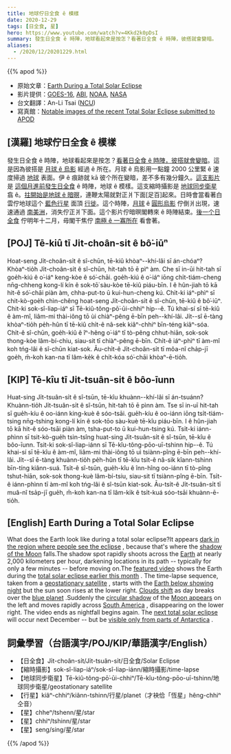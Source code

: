 ```yaml
---
title: 地球佇日全食 ê 模樣
date: 2020-12-29
tags: [日全食, 星]
hero: https://www.youtube.com/watch?v=4Kkd2k0pDsI
summary: 發生日全食 ê 時陣，地球看起來是按怎？看著日全食 ê 時陣，彼搭就會變暗。
aliases:
  - /2020/12/20201229.html
---
```


{{% apod %}}

- 原始文章：[Earth During a Total Solar Eclipse](https://apod.nasa.gov/apod/ap201229.html)
- 影片提供：[GOES-16](https://www.goes-r.gov/), [ABI](https://www.goes-r.gov/mission/ABI-bands-quick-info.html), [NOAA](https://www.noaa.gov/), [NASA](https://www.nasa.gov/)
- 台文翻譯：An-Li Tsai ([NCU](https://www.astro.ncu.edu.tw))
- 寫真館：[Notable images of the recent Total Solar Eclipse submitted to APOD](https://www.facebook.com/media/set?vanity=APOD.Sky&set=a.3216915061746024)

## [漢羅] 地球佇日全食 ê 模樣

發生日全食 ê 時陣，地球看起來是按怎？[看著日全食 ê 時陣，彼搭就會變暗](https://apod.nasa.gov/apod/ap170820.html)。這是因為彼搭是 [月球 ê 烏影](https://www.nasa.gov/sites/default/files/styles/full_width_feature/public/solar-eclipse-diagram.jpg) 經過 ê 所在。月球 ê 烏影用一點鐘 2000 公里緊 ê 速度掃過 [地球](https://solarsystem.nasa.gov/planets/earth/overview/) 表面。伊 ê 痕跡就 kā 彼个所在變暗，差不多有幾分鐘久。[這支影片](https://earthobservatory.nasa.gov/images/147659/shadows-from-a-solar-eclipse) 是 [這個月進前發生日全食](https://apod.nasa.gov/apod/ap201218.html) ê 時陣，地球 ê 模樣。這支縮時攝影是 [地球同步衛星](https://en.wikipedia.org/wiki/Geostationary_orbit) 翕 ê。[拄開始是地球 ê 暗暝](https://apod.nasa.gov/apod/ap170709.html)，連鞭太陽就對正爿下面[足百]起來。日時會當看著白雲佇地球這个 [藍色行星](https://www.planetary.org/worlds/pale-blue-dot) 面頂 [行徙](https://apod.nasa.gov/apod/ap171127.html)。這个時陣，[月球](https://youtu.be/Snr73Og3Rbk?t=13) ê [圓形烏影](https://apod.nasa.gov/apod/ap110102.html) 佇倒爿出現，速速通過 [南美洲](https://en.wikipedia.org/wiki/South_America)，消失佇正爿下面。這个影片佇暗暝閣轉來 ê 時陣結束。[後一个日全食](https://www.timeanddate.com/eclipse/list-total-solar.html) 佇明年十二月，毋閣干焦佇 [南極 ê 一寡所在](https://apod.nasa.gov/apod/ap170730.html) 看會著。

## [POJ] Tē-kiû tī Ji̍t-choân-si̍t ê bô͘-iūⁿ

Hoat-seng Ji̍t-choân-si̍t ê sî-chūn, tē-kiû khòaⁿ--khí-lâi sī án-chóaⁿ? Khòaⁿ-tio̍h Ji̍t-choân-si̍t ê sî-chūn, hit-tah tō ē pìⁿ àm. Che sī in-ūi hit-tah sī goe̍h-kiú ê o͘-iáⁿ keng-kòe ê só͘-chāi. goe̍h-kiú ê o͘-iáⁿ iōng chi̍t-tiám-cheng nn̄g-chheng kong-lí kín ê sok-tō͘ sàu-kòe tē-kiû piáu-bīn. I ê hûn-jiah tō kā hit-ê só͘-chāi piàn àm, chha-put-to ū kui-hun-cheng kú. Chi̍t-ki iáⁿ-phìⁿ sī chit-kò-goe̍h chìn-chêng hoat-seng Ji̍t-choân-si̍t ê sî-chūn, tē-kiû ê bô͘-iūⁿ. Chit-ki sok-sî-liap-iáⁿ sī Tē-kiû-tông-pō͘-ūi-chhiⁿ hip--ê. Tú khai-sí sī tē-kiû ê àm-mî, liâm-mi thài-iông tō ùi chiàⁿ-pêng ē-bīn peh--khí-lâi. Ji̍t--sî ē-tàng khòaⁿ-tio̍h pe̍h-hûn tī tē-kiû chi̍t-ê nâ-sek kiâⁿ-chhiⁿ bīn-téng kiâⁿ-sóa. Chi̍t-ê sî-chūn, goe̍h-kiû ê îⁿ-hêng o͘-iáⁿ tī tò-pêng chhut-hiān, sok-sok thong-kòe lâm-bí-chiu, siau-sit tī chiàⁿ-pêng ē-bīn. Chi̍t-ê iáⁿ-phìⁿ tī àm-mî koh tńg-lâi ê sî-chūn kiat-sok. Āu-chi̍t-ê Ji̍t-choân-si̍t tī môa-nî cha̍p-jī goe̍h, m̄-koh kan-na tī lâm-ke̍k ê chi̍t-kóa só͘-chāi khòaⁿ-ē-tio̍h.

## [KIP] Tē-kîu tī Ji̍t-tsuân-si̍t ê bôo-īunn

Huat-sing Ji̍t-tsuân-si̍t ê sî-tsūn, tē-kîu khuànn--khí-lâi sī án-tsuánn? Khuànn-tio̍h Ji̍t-tsuân-si̍t ê sî-tsūn, hit-tah tō ē pìnn àm. Tse sī in-uī hit-tah sī gue̍h-kíu ê oo-iánn king-kuè ê sóo-tsāi. gue̍h-kíu ê oo-iánn iōng tsi̍t-tiám-tsing nn̄g-tshing kong-lí kín ê sok-tōo sàu-kuè tē-kîu piáu-bīn. I ê hûn-jiah tō kā hit-ê sóo-tsāi piàn àm, tsha-put-to ū kui-hun-tsing kú. Tsi̍t-ki iánn-phìnn sī tsit-kò-gue̍h tsìn-tsîng huat-sing Ji̍t-tsuân-si̍t ê sî-tsūn, tē-kîu ê bôo-īunn. Tsit-ki sok-sî-liap-iánn sī Tē-kîu-tông-pōo-uī-tshinn hip--ê. Tú khai-sí sī tē-kîu ê àm-mî, liâm-mi thài-iông tō uì tsiànn-pîng ē-bīn peh--khí-lâi. Ji̍t--sî ē-tàng khuànn-tio̍h pe̍h-hûn tī tē-kîu tsi̍t-ê nâ-sik kîann-tshinn bīn-tíng kiânn-suá. Tsi̍t-ê sî-tsūn, gue̍h-kîu ê înn-hîng oo-iánn tī tò-pîng tshut-hiān, sok-sok thong-kuè lâm-bí-tsiu, siau-sit tī tsiànn-pîng ē-bīn. Tsi̍t-ê iánn-phìnn tī àm-mî koh tńg-lâi ê sî-tsūn kiat-sok. Āu-tsi̍t-ê Ji̍t-tsuân-si̍t tī muâ-nî tsa̍p-jī gue̍h, m̄-koh kan-na tī lâm-ki̍k ê tsi̍t-kuá sóo-tsāi khuànn-ē-tio̍h.

## [English] Earth During a Total Solar Eclipse 

What does the Earth look like during a total solar eclipse?It appears [dark in the region where people see the eclipse](https://apod.nasa.gov/apod/ap170820.html) , because that's where the [shadow of the Moon](https://www.nasa.gov/sites/default/files/styles/full_width_feature/public/solar-eclipse-diagram.jpg) falls.The shadow spot rapidly shoots across the [Earth](https://solarsystem.nasa.gov/planets/earth/overview/) at nearly 2,000 kilometers per hour, darkening locations in its path -- typically for only a few minutes -- before moving on.The [featured video](https://earthobservatory.nasa.gov/images/147659/shadows-from-a-solar-eclipse) shows the Earth during the [total solar eclipse earlier this month](https://apod.nasa.gov/apod/ap201218.html) . The time-lapse sequence, taken from a [geostationary satellite](https://en.wikipedia.org/wiki/Geostationary_orbit) , starts with the [Earth below showing night](https://apod.nasa.gov/apod/ap170709.html) but the sun soon rises at the lower right. [Clouds shift](https://apod.nasa.gov/apod/ap171127.html) as day breaks over the [blue planet](https://www.planetary.org/worlds/pale-blue-dot) .Suddenly the [circular shadow](https://apod.nasa.gov/apod/ap110102.html) of the [Moon appears](https://youtu.be/Snr73Og3Rbk?t=13) on the left and moves rapidly across [South America](https://en.wikipedia.org/wiki/South_America) , disappearing on the lower right. The video ends as nightfall begins again. The [next total solar eclipse](https://www.timeanddate.com/eclipse/list-total-solar.html) will occur next December -- but be [visible only from parts of Antarctica](https://apod.nasa.gov/apod/ap170730.html) .

## 詞彙學習（台語漢字/POJ/KIP/華語漢字/English）

- 【日全食】Ji̍t-choân-si̍t/Ji̍t-tsuân-si̍t/日全食/Solar Eclipse
- 【縮時攝影】sok-sî-liap-iáⁿ/sok-sî-liap-iánn/縮時攝影/time-lapse
- 【地球同步衛星】Tē-kiû-tông-pō͘-ūi-chhiⁿ/Tē-kîu-tông-pōo-uī-tshinn/地球同步衛星/geostationary satellite
- 【行星】kiâⁿ-chhiⁿ/kiânn-tshinn/行星/planet（才袂佮「恆星」hêng-chhiⁿ 仝音）
- 【星】chheⁿ/tshenn/星/star
- 【星】chhiⁿ/tshinn/星/star
- 【星】seng/sing/星/star

{{% /apod %}}
